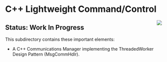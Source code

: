 # C++ Lightweight Command/Control

<img style="float: right;" src="../../images/iwaytechnology284x60.gif" />

## Status: Work In Progress

This subdirectory contains these important elements:

- A C++ Communications Manager implementing the ThreadedWorker Design Pattern (MsgCommHdlr).


